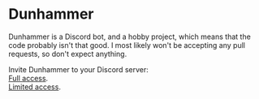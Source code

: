 # Dunhammer
Dunhammer is a Discord bot, and a hobby project, which means that the code probably isn't that good. I most likely won't be accepting any pull requests, so don't expect anything.

Invite Dunhammer to your Discord server:  
[Full access](https://discord.com/api/oauth2/authorize?client_id=671681661296967680&permissions=2088234238&scope=bot%20applications.commands).  
[Limited access](https://discord.com/api/oauth2/authorize?client_id=671681661296967680&permissions=1812327488&scope=bot%20applications.commands).